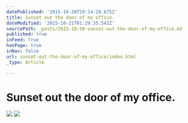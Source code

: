 ```yaml
---
datePublished: '2015-10-30T19:14:28.675Z'
title: Sunset out the door of my office.
dateModified: '2015-10-21T01:29:35.542Z'
sourcePath: _posts/2015-10-30-sunset-out-the-door-of-my-office.md
published: true
inFeed: true
hasPage: true
inNav: false
url: sunset-out-the-door-of-my-office/index.html
_type: Article

---
```

# Sunset out the door of my office.
![](https://the-grid-user-content.s3-us-west-2.amazonaws.com/ee36e6be-31ce-4c92-8298-c089dbd2ea2f.png)
![](http://static1.squarespace.com/static/51e6a418e4b05ef2d657f03f/t/54bde091e4b0ff956999c122/1421729960032/?format=2500w)